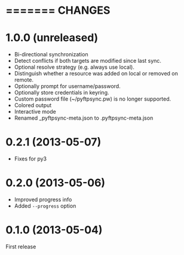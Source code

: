 =======
CHANGES
=======

1.0.0 (unreleased)
==================
- Bi-directional synchronization
- Detect conflicts if both targets are modified since last sync.
- Optional resolve strategy (e.g. always use local).
- Distinguish whether a resource was added on local or removed on remote.
- Optionally prompt for username/password.
- Optionally store credentials in keyring.
- Custom password file (~/pyftpsync.pw) is no longer supported.
- Colored output
- Interactive mode
- Renamed _pyftpsync-meta.json to .pyftpsync-meta.json

0.2.1 (2013-05-07)
==================
- Fixes for py3

0.2.0 (2013-05-06)
==================
- Improved progress info
- Added `--progress` option

0.1.0 (2013-05-04)
==================
First release
